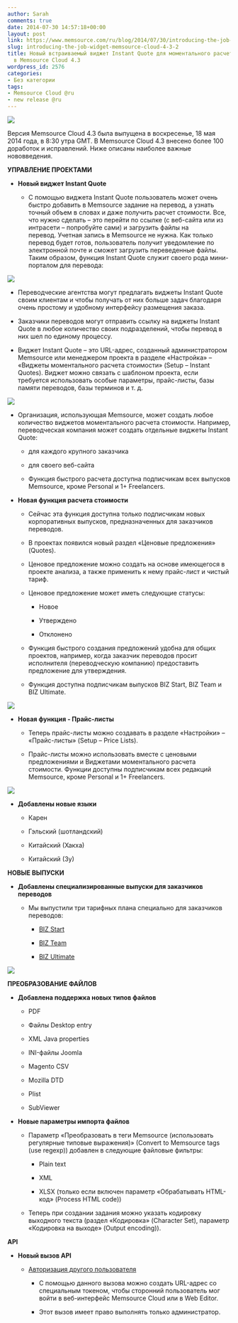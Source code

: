 ```yaml
---
author: Sarah
comments: true
date: 2014-07-30 14:57:18+00:00
layout: post
link: https://www.memsource.com/ru/blog/2014/07/30/introducing-the-job-widget-memsource-cloud-4-3-2/
slug: introducing-the-job-widget-memsource-cloud-4-3-2
title: Новый встраиваемый виджет Instant Quote для моментального расчета стоимости
  в Memsource Cloud 4.3
wordpress_id: 2576
categories:
- Без категории
tags:
- Memsource Cloud @ru
- new release @ru
---
```


![](/wp-content/uploads/2014/04/cloud-logo-221x100-3.png)

Версия Memsource Cloud 4.3 была выпущена в воскресенье, 18 мая 2014 года, в 8:30 утра GMT. В Memsource Cloud 4.3 внесено более 100 доработок и исправлений. Ниже описаны наиболее важные нововведения.

**УПРАВЛЕНИЕ ПРОЕКТАМИ**



	
  * **Новый виджет Instant Quote**

	
    * С помощью виджета Instant Quote пользователь может очень быстро добавить в Memsource задание на перевод, а узнать точный объем в словах и даже получить расчет стоимости. Все, что нужно сделать – это перейти по ссылке (с веб-сайта или из интрасети – попробуйте сами) и загрузить файлы на перевод. Учетная запись в Memsource не нужна. Как только перевод будет готов, пользователь получит уведомление по электронной почте и сможет загрузить переведенные файлы. Таким образом, функция Instant Quote служит своего рода мини-порталом для перевода:





[![](/wp-content/uploads/2014/07/instant_quote-300x257.png)](/wp-content/uploads/2014/07/instant_quote.png)



	
  * Переводческие агентства могут предлагать виджеты Instant Quote своим клиентам и чтобы получать от них больше задач благодаря очень простому и удобному интерфейсу размещения заказа.

	
  * Заказчики переводов могут отправить ссылку на виджеты Instant Quote в любое количество своих подразделений, чтобы перевод в них шел по единому процессу.

	
  * Виджет Instant Quote – это URL-адрес, созданный администратором Memsource или менеджером проекта в разделе «Настройка» – «Виджеты моментального расчета стоимости» (Setup – Instant Quotes). Виджет можно связать с шаблоном проекта, если требуется использовать особые параметры, прайс-листы, базы памяти переводов, базы терминов и т. д.


[![](/wp-content/uploads/2014/05/Create-Job-Widget-300x107.png)](/wp-content/uploads/2014/05/Create-Job-Widget.png)



	
  * Организация, использующая Memsource, может создать любое количество виджетов моментального расчета стоимости. Например, переводческая компания может создать отдельные виджеты Instant Quote:

	
    * для каждого крупного заказчика

	
    * для своего веб-сайта

	
    * Функция быстрого расчета доступна подписчикам всех выпусков Memsource, кроме Personal и 1+ Freelancers.




	
  * **Новая функция расчета стоимости**

	
    * Сейчас эта функция доступна только подписчикам новых корпоративных выпусков, предназначенных для заказчиков переводов.

	
    * В проектах появился новый раздел «Ценовые предложения» (Quotes).

	
    * Ценовое предложение можно создать на основе имеющегося в проекте анализа, а также применить к нему прайс-лист и чистый тариф.

	
    * Ценовое предложение может иметь следующие статусы:

	
      * Новое

	
      * Утверждено

	
      * Отклонено




	
    * Функция быстрого создания предложений удобна для общих проектов, например, когда заказчик переводов просит исполнителя (переводческую компанию) предоставить предложение для утверждения.

	
    * Функция доступна подписчикам выпусков BIZ Start, BIZ Team и BIZ Ultimate.





[![](/wp-content/uploads/2014/05/Quotes-300x45.png)](/wp-content/uploads/2014/05/Quotes.png)



	
  * **Новая функция - Прайс-листы**

	
    * Теперь прайс-листы можно создавать в разделе «Настройки» – «Прайс-листы» (Setup – Price Lists).

	
    * Прайс-листы можно использовать вместе с ценовыми предложениями и Виджетами моментального расчета стоимости. Функции доступны подписчикам всех редакций Memsource, кроме Personal и 1+ Freelancers.





[![](/wp-content/uploads/2014/07/pricelists-300x44.png)](/wp-content/uploads/2014/07/pricelists.png)



	
  * **Добавлены новые языки**

	
    * Карен

	
    * Гэльский (шотландский)

	
    * Китайский (Хакха)

	
    * Китайский (Зу)





**НОВЫЕ ВЫПУСКИ**



	
  * **Добавлены специализированные выпуски для заказчиков переводов**

	
    * Мы выпустили три тарифных плана специально для заказчиков переводов:

	
      * [BIZ Start](http://wiki.memsource.com/wiki/MemSource_Editions#BIZ_Start_Edition)

	
      * [BIZ Team](http://wiki.memsource.com/wiki/MemSource_Editions#BIZ_Team_Edition)

	
      * [BIZ Ultimate](http://wiki.memsource.com/wiki/MemSource_Editions#BIZ_Ultimate_Edition)








[![](/wp-content/uploads/2014/07/editions_ru_300_196.png)](/wp-content/uploads/2014/07/business_editions_ru.png)

**ПРЕОБРАЗОВАНИЕ ФАЙЛОВ**



	
  * **Добавлена поддержка новых типов файлов**

	
    * PDF

	
    * Файлы Desktop entry

	
    * XML Java properties

	
    * INI-файлы Joomla

	
    * Magento CSV

	
    * Mozilla DTD

	
    * Plist

	
    * SubViewer




	
  * **Новые параметры импорта файлов**

	
    * Параметр «Преобразовать в теги Memsource (использовать регулярные типовые выражения)» (Convert to Memsource tags (use regexp)) добавлен в следующие файловые фильтры:

	
      * Plain text

	
      * XML

	
      * XLSX (только если включен параметр «Обрабатывать HTML-код» (Process HTML code))




	
    * Теперь при создании задания можно указать кодировку выходного текста (раздел «Кодировка» (Character Set), параметр «Кодировка на выходе» (Output encoding)).





**API**



	
  * **Новый вызов API**

	
    * [Авторизация другого пользователя](http://wiki.memsource.com/wiki/Authentication_API_v3#Login_Another_User)

	
      * С помощью данного вызова можно создать URL-адрес со специальным токеном, чтобы сторонний пользователь мог войти в веб-интерфейс Memsource Cloud или в Web Editor.

	
      * Этот вызов имеет право выполнять только администратор.









